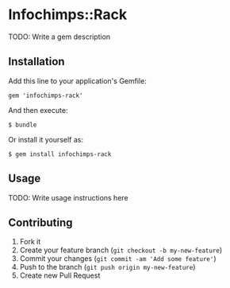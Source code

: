 # Infochimps::Rack

TODO: Write a gem description

## Installation

Add this line to your application's Gemfile:

    gem 'infochimps-rack'

And then execute:

    $ bundle

Or install it yourself as:

    $ gem install infochimps-rack

## Usage

TODO: Write usage instructions here

## Contributing

1. Fork it
2. Create your feature branch (`git checkout -b my-new-feature`)
3. Commit your changes (`git commit -am 'Add some feature'`)
4. Push to the branch (`git push origin my-new-feature`)
5. Create new Pull Request

